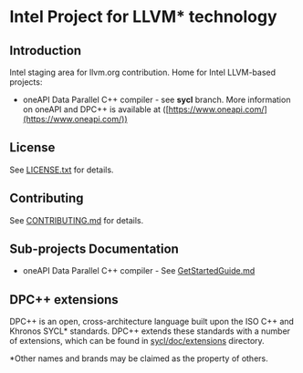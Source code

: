 # Intel Project for LLVM\* technology

## Introduction

Intel staging area for llvm.org contribution.
Home for Intel LLVM-based projects:
 - oneAPI Data Parallel C++ compiler - see **sycl** branch. More information on
   oneAPI and DPC++ is available at
([https://www.oneapi.com/](https://www.oneapi.com/))

## License
See [LICENSE.txt](sycl/LICENSE.TXT) for details.

## Contributing
See [CONTRIBUTING.md](CONTRIBUTING.md) for details.

## Sub-projects Documentation
 - oneAPI Data Parallel C++ compiler - See
   [GetStartedGuide.md](sycl/doc/GetStartedGuide.md)

## DPC++ extensions

DPC++ is an open, cross-architecture language built upon the ISO C++ and Khronos
SYCL\* standards. DPC++ extends these standards with a number of extensions,
which can be found in [sycl/doc/extensions](sycl/doc/extensions) directory.

\*Other names and brands may be claimed as the property of others.

